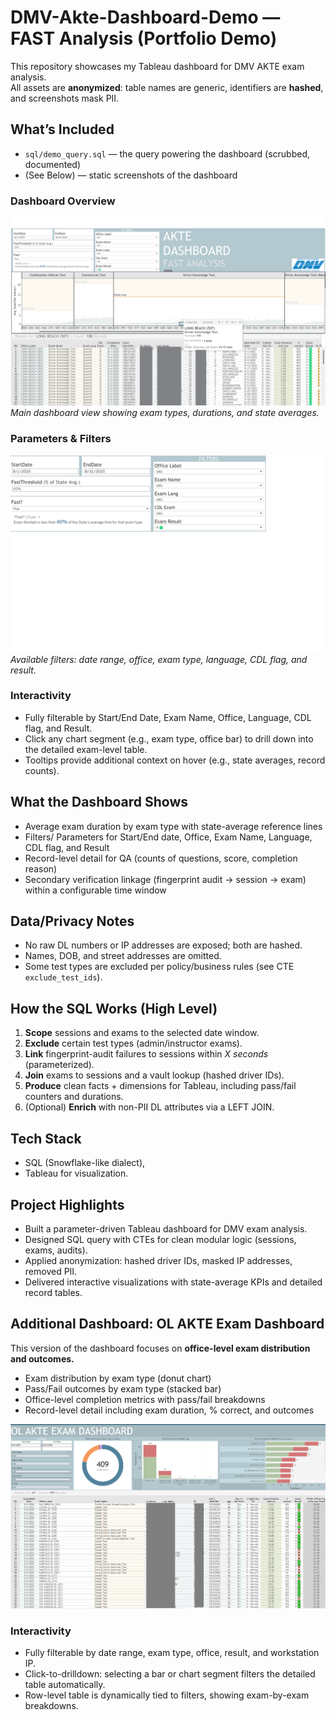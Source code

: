 # DMV-Akte-Dashboard-Demo — FAST Analysis (Portfolio Demo)

This repository showcases my Tableau dashboard for DMV AKTE exam analysis.  
All assets are **anonymized**: table names are generic, identifiers are **hashed**, and screenshots mask PII.

## What’s Included
- `sql/demo_query.sql` — the query powering the dashboard (scrubbed, documented)
- (See Below) — static screenshots of the dashboard
### Dashboard Overview
![Dashboard Overview](dashboard-overview.png)  
*Main dashboard view showing exam types, durations, and state averages.*

### Parameters & Filters
![Dashboard Filters](dashboard-filters.png)  
*Available filters: date range, office, exam type, language, CDL flag, and result.*

### Interactivity
- Fully filterable by Start/End Date, Exam Name, Office, Language, CDL flag, and Result.
- Click any chart segment (e.g., exam type, office bar) to drill down into the detailed exam-level table.
- Tooltips provide additional context on hover (e.g., state averages, record counts).

## What the Dashboard Shows
- Average exam duration by exam type with state-average reference lines
- Filters/ Parameters for Start/End date, Office, Exam Name, Language, CDL flag, and Result
- Record-level detail for QA (counts of questions, score, completion reason)
- Secondary verification linkage (fingerprint audit → session → exam) within a configurable time window

## Data/Privacy Notes
- No raw DL numbers or IP addresses are exposed; both are hashed.
- Names, DOB, and street addresses are omitted.
- Some test types are excluded per policy/business rules (see CTE `exclude_test_ids`).

## How the SQL Works (High Level)
1. **Scope** sessions and exams to the selected date window.
2. **Exclude** certain test types (admin/instructor exams).
3. **Link** fingerprint-audit failures to sessions within *X seconds* (parameterized).
4. **Join** exams to sessions and a vault lookup (hashed driver IDs).
5. **Produce** clean facts + dimensions for Tableau, including pass/fail counters and durations.
6. (Optional) **Enrich** with non-PII DL attributes via a LEFT JOIN.

## Tech Stack
- SQL (Snowflake-like dialect),
- Tableau for visualization.

## Project Highlights
- Built a parameter-driven Tableau dashboard for DMV exam analysis.
- Designed SQL query with CTEs for clean modular logic (sessions, exams, audits).
- Applied anonymization: hashed driver IDs, masked IP addresses, removed PII.
- Delivered interactive visualizations with state-average KPIs and detailed record tables.




## Additional Dashboard: OL AKTE Exam Dashboard

This version of the dashboard focuses on **office-level exam distribution and outcomes.**

- Exam distribution by exam type (donut chart)  
- Pass/Fail outcomes by exam type (stacked bar)  
- Office-level completion metrics with pass/fail breakdowns  
- Record-level detail including exam duration, % correct, and outcomes  

![ol-akte-dashboard](ol-akte-dashboard.png)

### Interactivity
- Fully filterable by date range, exam type, office, result, and workstation IP.  
- Click-to-drilldown: selecting a bar or chart segment filters the detailed table automatically.  
- Row-level table is dynamically tied to filters, showing exam-by-exam breakdowns.  

